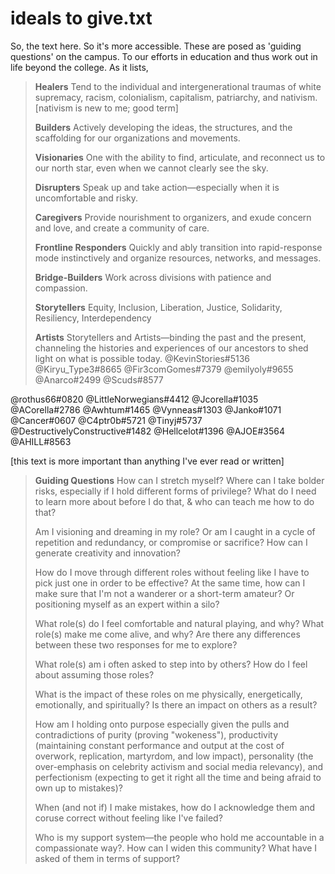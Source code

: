 
# ideals to give.txt
So, the text here. So it's more accessible. These are posed as 'guiding questions' on the campus. To our efforts in education and thus work out in life beyond the college. As it lists,

> **Healers**
> Tend to the individual and intergenerational traumas of white supremacy, racism, colonialism, capitalism, patriarchy, and nativism. [nativism is new to me; good term]
> 
> **Builders**
> Actively developing the ideas, the structures, and the scaffolding for our organizations and movements.
> 
> **Visionaries**
> One with the ability to find, articulate, and reconnect us to our north star, even when we cannot clearly see the sky.
> 
> **Disrupters**
> Speak up and take action—especially when it is uncomfortable and risky.
> 
> **Caregivers**
> Provide nourishment to organizers, and exude concern and love, and create a community of care.
> 
> **Frontline Responders**
> Quickly and ably transition into rapid-response mode instinctively and organize resources, networks, and messages.
> 
> **Bridge-Builders**
> Work across divisions with patience and compassion.
> 
> **Storytellers**
> Equity, Inclusion, Liberation, Justice, Solidarity, Resiliency, Interdependency
> 
> **Artists**
> Storytellers and Artists—binding the past and the present, channeling the histories and experiences of our ancestors to shed light on what is possible today. @KevinStories#5136 @Kiryu_Type3#8665 @Fir3comGomes#7379 @emilyoly#9655 @Anarco#2499 @Scuds#8577 

@rothus66#0820 @LittleNorwegians#4412 @Jcorella#1035 @ACorella#2786 @Awhtum#1465 @Vynneas#1303 @Janko#1071 @Cancer#0607 @C4ptr0b#5721 @Tinyj#5737 @DestructivelyConstructive#1482 @Hellcelot#1396 @AJOE#3564 @AHILL#8563 

[this text is more important than anything I've ever read or written]

> **Guiding Questions**
> How can I stretch myself? Where can I take bolder risks, especially if I hold different forms of privilege? What do I need to learn more about before I do that, & who can teach me how to do that? 
> 
> Am I visioning and dreaming in my role? Or am I caught in a cycle of repetition and redundancy, or compromise or sacrifice? How can I generate creativity and innovation?
> 
> How do I move through different roles without feeling like I have to pick just one in order to be effective? At the same time, how can I make sure that I'm not a wanderer or a short-term amateur? Or positioning myself as an expert within a silo?
> 
> What role(s) do I feel comfortable and natural playing, and why? What role(s) make me come alive, and why? Are there any differences between these two responses for me to explore?
> 
> What role(s) am i often asked to step into by others? How do I feel about assuming those roles?
> 
> What is the impact of these roles on me physically, energetically, emotionally, and spiritually? Is there an impact on others as a result?
> 
> How am I holding onto purpose especially given the pulls and contradictions of purity (proving "wokeness"), productivity (maintaining constant performance and output at the cost of overwork, replication, martyrdom, and low impact), personality (the over-emphasis on celebrity activism and social media relevancy), and perfectionism (expecting to get it right all the time and being afraid to own up to mistakes)?
> 
> When (and not if) I make mistakes, how do I acknowledge them and coruse correct without feeling like I've failed?
> 
> Who is my support system—the people who hold me accountable in a compassionate way?. How can I widen this community? What have I asked of them in terms of support?
